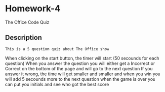 # Homework-4

The Office Code Quiz


## Description

    This is a 5 question quiz about The Office show
   When clicking on the start button, the timer will start (50 secounds for each question)
   When you answer the question you will either get a Incorrect or Correct on the bottom of the page and will go to the next question
   If you answer it wrong, the time will get smaller and smaller and when you win you will add 5 secounds more to the next question 
   when the game is over you can put you initials and see who got the best score


   









